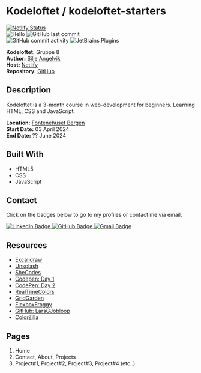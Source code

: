 # Kodeloftet / kodeloftet-starters

[![Netlify Status](https://api.netlify.com/api/v1/badges/1a56a6a0-c056-458e-bfca-d1204cb0ee95/deploy-status)](https://app.netlify.com/sites/kodeloftet-starters/deploys) <br>
![Hello](https://img.shields.io/static/v1?label=project&message=kodeloftet&color=orange) ![GitHub last commit](https://img.shields.io/github/last-commit/siljeangelvik/kodeloftet-starters?&color=ff69b4) <br>
![GitHub commit activity](https://img.shields.io/github/commit-activity/w/siljeangelvik/kodeloftet-starters?&color=blue) ![JetBrains Plugins](https://img.shields.io/jetbrains/plugin/r/rating/R4Intellij?&color=blueviolet) <br>

**Kodeloftet:** Gruppe 8 <br>
**Author:** [Silje Angelvik](https://github.com/siljeangelvik) <br>
**Host:** [Netlify](https://kodeloftet-starters.netlify.app/) <br>
**Repository:** [GitHub](https://github.com/siljeangelvik/kodeloftet-1)

## Description

Kodeloftet is a 3-month course in web-development for beginners. Learning HTML, CSS and JavaScript.

**Location:** [Fontenehuset Bergen](https://www.fontenehusetbergen.no/) <br>
**Start Date:** 03 April 2024 <br>
**End Date:** ?? June 2024

## Built With

- HTML5
- CSS
- JavaScript

## Contact

Click on the badges below to go to my profiles or contact me via email.

<a href = "https://www.linkedin.com/in/siljeangelvik/">
    <img src="https://img.shields.io/badge/LinkedIn-0A66C2.svg?style=for-the-badge&logo=LinkedIn&logoColor=white" alt="LinkedIn Badge" />
</a>
<a href = "https://github.com/siljeangelvik">
    <img src="https://img.shields.io/badge/GitHub-181717.svg?style=for-the-badge&logo=GitHub&logoColor=white" alt="GitHub Badge" />
</a>
<a href = "mailto: angelviksilje@gmail.com">
    <img src="https://img.shields.io/badge/Gmail-EA4335.svg?style=for-the-badge&logo=Gmail&logoColor=white" alt="Gmail Badge" />
</a>

## Resources

- [Excalidraw](https://excalidraw.com/)
- [Unsplash](https://unsplash.com/)
- [SheCodes](https://www.shecodes.io/athena/1379-how-to-add-a-footer-with-html-and-css)
- [Codepen: Day 1](https://codepen.io/siljeangelvik/pen/RwOxgKX?editors=1100)
- [CodePen: Day 2](https://codepen.io/siljeangelvik/pen/RwOQLYJ)
- [RealTimeColors](https://www.realtimecolors.com/?colors=eae9fc-010104-3a31d8-020024-0600c2&fonts=Inter-Inter)
- [GridGarden](https://cssgridgarden.com/)
- [FlexboxFroggy](https://flexboxfroggy.com/?authuser=1)
- [GitHub: LarsGJobloop](https://github.com/LarsGJobloop/kodeloftet-gruppe-8-layout?authuser=1)
- [ColorZilla](https://www.colorzilla.com/firefox/welcome/updated/?firefox/125.0/3.3/3.4resigned1)

## Pages
1. Home
2. Contact, About, Projects
3. Project#1, Project#2, Project#3, Project#4 (etc..)
